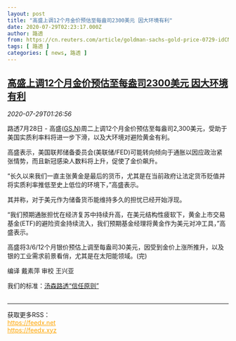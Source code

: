 ```yaml
---
layout: post
title: "高盛上调12个月金价预估至每盎司2300美元 因大环境有利"
date: 2020-07-29T02:23:17.000Z
author: 路透
from: https://cn.reuters.com/article/goldman-sachs-gold-price-0729-idCNKCS24U04I
tags: [ 路透 ]
categories: [ news, 路透 ]
---
```

<!--1595989397000-->
[高盛上调12个月金价预估至每盎司2300美元 因大环境有利](https://cn.reuters.com/article/goldman-sachs-gold-price-0729-idCNKCS24U04I)
------

<div>
<div><i>2020-07-29T01:26:56</i></div><div class="StandardArticleBody_body"><p>路透7月28日 - 高盛(<span id="symbol_GS.N_0"><a href="//www.reuters.com/companies/GS.N">GS.N</a></span>)周二上调12个月金价预估至每盎司2,300美元，受助于美国实质利率料将进一步下滑，以及大环境对避险黄金有利。 </p><p>高盛表示，美国联邦储备委员会(美联储/FED)可能转向倾向于通胀以因应政治紧张情势，而且新冠感染人数料将上升，促使了金价飙升。 </p><p>“长久以来我们一直主张黄金是最后的货币，尤其是在当前政府让法定货币贬值并将实质利率推低至史上低位的环境下，”高盛表示。 </p><p>其并称，对于美元作为储备货币能维持多久的担忧已经开始浮现。 </p><p>“我们预期通胀担忧在经济复苏中持续升高，在美元结构性疲软下，黄金上市交易基金(ETF)的避险资金持续流入，我们预期基金经理将黄金作为美元对冲工具，”高盛表示。 </p><p>高盛将3/6/12个月银价预估上调至每盎司30美元，因受到金价上涨所推升，以及银的工业需求前景看俏，尤其是在太阳能领域。(完) </p><div class="Attribution_container"><div class="Attribution_attribution"><p class="Attribution_content">编译 戴素萍 审校 王兴亚 </p></div></div><div class="StandardArticleBody_trustBadgeContainer"><span class="StandardArticleBody_trustBadgeTitle">我们的标准：</span><span class="trustBadgeUrl"><a href="https://www.thomsonreuters.cn/content/dam/openweb/documents/pdf/china/brochures/about-us-1.pdf">汤森路透“信任原则”</a></span></div></div><br><hr><div>获取更多RSS：<br><a href="https://feedx.net" style="color:orange" target="_blank">https://feedx.net</a> <br><a href="https://feedx.xyz" style="color:orange" target="_blank">https://feedx.xyz</a><br></div>
</div>
